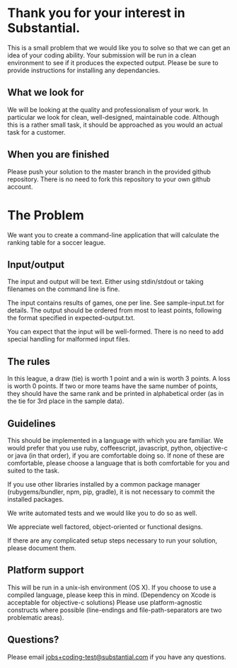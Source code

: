 Thank you for your interest in Substantial.
===========================================

This is a small problem that we would like you to solve so that we can get an idea of your coding ability.
Your submission will be run in a clean environment to see if it produces the expected output. 
Please be sure to provide instructions for installing any dependancies.

What we look for
----------------
We will be looking at the quality and professionalism of your work. In particular we look for clean, well-designed, maintainable code. Although this is a rather small task, it should be approached as you would an actual task for a customer.

When you are finished
----------------------
Please push your solution to the master branch in the provided github repository.
There is no need to fork this repository to your own github account.

The Problem
===========
We want you to create a command-line application that will calculate the ranking table for a soccer league.

Input/output
------------
The input and output will be text. Either using stdin/stdout or taking filenames on the command line is fine.

The input contains results of games, one per line. See sample-input.txt for details.
The output should be ordered from most to least points, following the format specified in expected-output.txt.

You can expect that the input will be well-formed. There is no need to add special handling for malformed input files.

The rules
---------
In this league, a draw (tie) is worth 1 point and a win is worth 3 points. A loss is worth 0 points.
If two or more teams have the same number of points, they should have the same rank and be printed in alphabetical order (as in the tie for 3rd place in the sample data).

Guidelines
-----------
This should be implemented in a language with which you are familiar.
We would prefer that you use ruby, coffeescript, javascript, python, objective-c or java (in that order), if you are comfortable doing so.
If none of these are comfortable, please choose a language that is both comfortable for you and suited to the task.

If you use other libraries installed by a common package manager (rubygems/bundler, npm, pip, gradle), it is not necessary to commit the installed packages.

We write automated tests and we would like you to do so as well.

We appreciate well factored, object-oriented or functional designs.

If there are any complicated setup steps necessary to run your solution, please document them.

Platform support
----------------
This will be run in a unix-ish environment (OS X).
If you choose to use a compiled language, please keep this in mind. (Dependency
on Xcode is acceptable for objective-c solutions)
Please use platform-agnostic constructs where possible (line-endings and file-path-separators are two problematic areas).

Questions?
----------
Please email jobs+coding-test@substantial.com if you have any questions.
